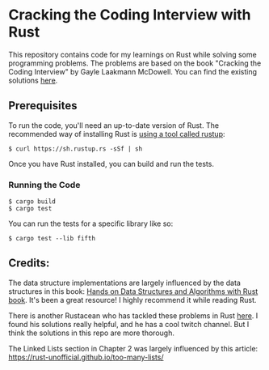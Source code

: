 # Cracking the Coding Interview with Rust

This repository contains code for my learnings on Rust while solving some programming problems. The problems are based on the book "Cracking the Coding Interview" by Gayle Laakmann McDowell. You can find the existing solutions [here](https://github.com/careercup/CtCI-6th-Edition).

## Prerequisites

To run the code, you'll need an up-to-date version of Rust. The recommended way of
installing Rust is [using a tool called rustup](https://rustup.rs/):

```ShellSession
$ curl https://sh.rustup.rs -sSf | sh
```

Once you have Rust installed, you can build and run the tests.

### Running the Code

```ShellSession
$ cargo build
$ cargo test
```

You can run the tests for a specific library like so:

```ShellSession
$ cargo test --lib fifth
```

## Credits:

The data structure implementations are largely influenced by the data structures in this book: [Hands on Data Structures and Algorithms with Rust book](https://github.com/PacktPublishing/Hands-On-Data-Structures-and-Algorithms-with-RUST). It's been a great resource! I highly recommend it while reading Rust.

There is another Rustacean who has tackled these problems in Rust [here](https://github.com/brndnmtthws/cracking-the-coding-interview-rust). I found his solutions really helpful, and he has a cool twitch channel. But I think the solutions in this repo are more thorough.

The Linked Lists section in Chapter 2 was largely influenced by this article: https://rust-unofficial.github.io/too-many-lists/

